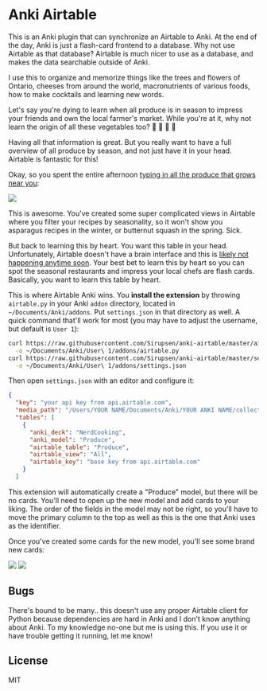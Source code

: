 # Anki Airtable

This is an Anki plugin that can synchronize an Airtable to Anki. At the end of
the day, Anki is just a flash-card frontend to a database. Why not use Airtable as
that database? Airtable is much nicer to use as a database, and makes the data
searchable outside of Anki.

I use this to organize and memorize things like the trees and flowers of
Ontario, cheeses from around the world, macronutrients of various foods, how to
make cocktails and learning new words.

Let's say you're dying to learn when all produce is in season to impress your
friends and own the local farmer's market. While you're at it, why not learn the
origin of all these vegetables too? :tomato: :corn: :eggplant: :apple:

Having all that information is great. But you really want to have a full
overview of all produce by season, and not just have it in your head. Airtable
is fantastic for this!

Okay, so you spent the entire afternoon [typing in all the produce that grows
near you](https://airtable.com/shrvVrHDN6idKdAZN):

[![](http://g.recordit.co/fTzu3HjP3l.gif)](https://airtable.com/shrvVrHDN6idKdAZN)

This is awesome. You've created some super complicated views in Airtable where
you filter your recipes by seasonality, so it won't show you asparagus recipes
in the winter, or butternut squash in the spring. Sick.

But back to learning this by heart. You want this table in your head.
Unfortunately, Airtable doesn't have a brain interface and this is [likely not
happening anytime
soon](https://en.wikipedia.org/wiki/Superintelligence:_Paths,_Dangers,_Strategies).
Your best bet to learn this by heart so you can spot the seasonal restaurants
and impress your local chefs are flash cards. Basically, you want to learn this
table by heart.

This is where Airtable Anki wins. You **install the extension** by throwing
`airtable.py` in your Anki `addon` directory, located in
`~/Documents/Anki/addons`. Put `settings.json` in that directory as well. A
quick command that'll work for most (you may have to adjust the username, but
default is `User 1`):

```bash
curl https://raw.githubusercontent.com/Sirupsen/anki-airtable/master/airtable.py \
  -o ~/Documents/Anki/User\ 1/addons/airtable.py
curl https://raw.githubusercontent.com/Sirupsen/anki-airtable/master/settings.example.json \
  -o ~/Documents/Anki/User\ 1/addons/settings.json
```

Then open `settings.json` with an editor and configure it:

```json
{
  "key": "your api key from api.airtable.com",
  "media_path": "/Users/YOUR NAME/Documents/Anki/YOUR ANKI NAME/collection.media/{}",
  "tables": [
    {
      "anki_deck": "NerdCooking",
      "anki_model": "Produce",
      "airtable_table": "Produce",
      "airtable_view": "All",
      "airtable_key": "base key from api.airtable.com"
    }
  ]
```

This extension will automatically create a "Produce" model, but there will be no
cards. You'll need to open up the new model and add cards to your liking. The
order of the fields in the model may not be right, so you'll have to move the
primary column to the top as well as this is the one that Anki uses as the
identifier.

Once you've created some cards for the new model, you'll see some brand new cards:

![](http://g.recordit.co/o4srVtFVRD.gif)
![](http://g.recordit.co/hJQa8Hlqu3.gif)

## Bugs

There's bound to be many.. this doesn't use any proper Airtable client for
Python because dependencies are hard in Anki and I don't know anything about
Anki. To my knowledge no-one but me is using this. If you use it or have trouble
getting it running, let me know!

## License

MIT
